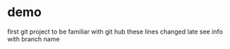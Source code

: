 # demo
first git project to be familiar with git hub
these lines changed late
see info with branch name
